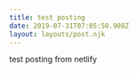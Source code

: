 ```yaml
---
title: test posting
date: 2019-07-31T07:05:50.908Z
layout: layouts/post.njk
---
```

test posting from netlify
